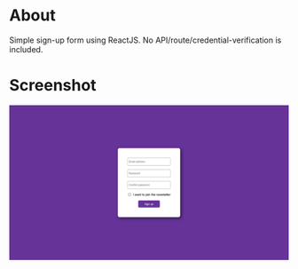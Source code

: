 # About
<p>Simple sign-up form using ReactJS. No API/route/credential-verification is included.</p>

# Screenshot 
<img src="screenshot.png" />
